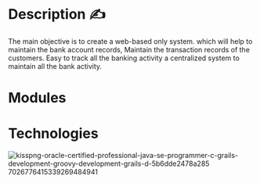 # Description ✍️<br>
The main objective is to create a web-based only system. which will help to maintain the bank account records, Maintain the transaction records of the customers. Easy to track all the banking activity a centralized system to maintain all the bank activity. 

# Modules <br>

# Technologies <br>
![kisspng-oracle-certified-professional-java-se-programmer-c-grails-development-groovy-development-grails-d-5b6dde2478a285 7026776415339269484941](https://github.com/JenishdaSelvasingh/online_bank_management/assets/136103328/9e0e0ec0-fa80-4509-b3a5-a27e9d9e7ccf)
